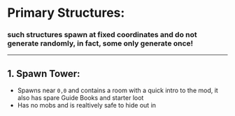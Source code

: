 # Primary Structures:
### such structures spawn at fixed coordinates and do not generate randomly, in fact, some only generate once!

---

## 1. Spawn Tower:
- Spawns near ```0,0``` and contains a room with a quick intro to the mod, it also has spare Guide Books and starter loot
- Has no mobs and is realtively safe to hide out in  
